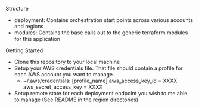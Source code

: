 Structure

- deployment: Contains orchestration start points across various accounts and regions
- modules: Contains the base calls out to the generic terraform modules for this application

Getting Started

- Clone this repository to your local machine
- Setup your AWS credentials file.  That file should contain a profile for each AWS account you want to manage.
    - ~/.aws/credentials:
        [profile_name]
        aws_access_key_id = XXXX
        aws_secret_access_key = XXXX
- Setup remote state for each deployment endpoint you wish to me able to manage (See README in the region directories)
